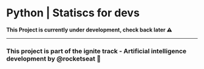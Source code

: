 # Python | Statiscs for devs

**This Project is currently under development, check back later ⚠**

---

### This project is part of the ignite track - Artificial intelligence development by @rocketseat 🚀